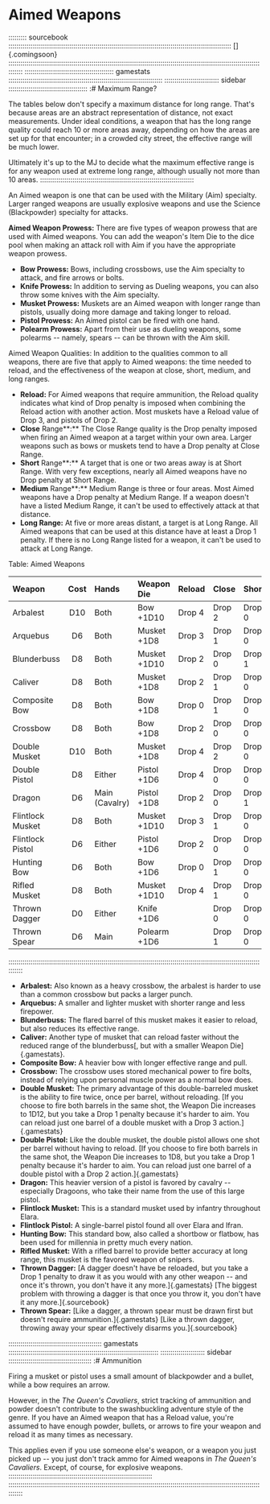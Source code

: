 # Aimed Weapons

::::::::: sourcebook ::::::::::::::::::::::::::::::::::::::::::::::::::::::::::::::::::::::::::::::::::::::::::::::::::::::::::::::
[]{.comingsoon}
:::::::::::::::::::::::::::::::::::::::::::::::::::::::::::::::::::::::::::::::::::::::::::::::::::::::::::::::::::::::::::::::::::
:::::::::::::::::::::::::::::::::::::::::::: gamestats ::::::::::::::::::::::::::::::::::::::::::::::::::::::::::::::::::::::::::::
::::::::::::::::::::::::::: sidebar :::::::::::::::::::::::::::::::::::::::
:# Maximum Range?

The tables below don't specify a maximum distance for long range. That's
because areas are an abstract representation of distance, not exact
measurements. Under ideal conditions, a weapon that has the long range
quality could reach 10 or more areas away, depending on how the areas
are set up for that encounter; in a crowded city street, the effective
range will be much lower.

Ultimately it's up to the MJ to decide what the maximum effective range
is for any weapon used at extreme long range, although usually not more
than 10 areas.
::::::::::::::::::::::::::::::::::::::::::::::::::::::::::::::::::::::::::::

An Aimed weapon is one that can be used with the Military (Aim)
specialty. Larger ranged weapons are usually explosive weapons and use
the Science (Blackpowder) specialty for attacks.

**Aimed Weapon Prowess:** There are five types of weapon prowess that
are used with Aimed weapons. You can add the weapon's Item Die to the
dice pool when making an attack roll with Aim if you have the
appropriate weapon prowess.

  - **Bow Prowess:** Bows, including crossbows, use the Aim specialty to
    attack, and fire arrows or bolts.
  - **Knife Prowess:** In addition to serving as Dueling weapons, you
    can also throw some knives with the Aim specialty.
  - **Musket Prowess:** Muskets are an Aimed weapon with longer range
    than pistols, usually doing more damage and taking longer to reload.
  - **Pistol Prowess:** An Aimed pistol can be fired with one hand.
  - **Polearm Prowess:** Apart from their use as dueling weapons, some
    polearms -- namely, spears -- can be thrown with the Aim skill.

Aimed Weapon Qualities: In addition to the qualities common to all
weapons, there are five that apply to Aimed weapons: the time needed to
reload, and the effectiveness of the weapon at close, short, medium, and
long ranges.

  - **Reload:** For Aimed weapons that require ammunition, the Reload
    quality indicates what kind of Drop penalty is imposed when
    combining the Reload action with another action. Most muskets have a
    Reload value of Drop 3, and pistols of Drop 2.
  - **Close** Range**:** The Close Range quality is the Drop penalty
    imposed when firing an Aimed weapon at a target within your own
    area. Larger weapons such as bows or muskets tend to have a Drop
    penalty at Close Range.
  - **Short** Range**:** A target that is one or two areas away is at
    Short Range. With very few exceptions, nearly all Aimed weapons have
    no Drop penalty at Short Range.
  - **Medium** Range**:** Medium Range is three or four areas. Most
    Aimed weapons have a Drop penalty at Medium Range. If a weapon
    doesn't have a listed Medium Range, it can't be used to effectively
    attack at that distance.
  - **Long Range:** At five or more areas distant, a target is at
    Long Range. All Aimed weapons that can be used at this distance have
    at least a Drop 1 penalty. If there is no Long Range listed for a
    weapon, it can't be used to attack at Long Range.

Table: Aimed Weapons

| Weapon           | Cost | Hands          | Weapon Die   | Reload | Close  | Short  | Medium | Long   |
| :--------------- | :--: | :------------- | :----------- | :----- | :----- | :----- | :----- | :----- |
| Arbalest         | D10  | Both           | Bow +1D10    | Drop 4 | Drop 2 | Drop 0 | Drop 0 | Drop 2 |
| Arquebus         | D6   | Both           | Musket +1D8  | Drop 3 | Drop 1 | Drop 0 | Drop 1 | Drop 2 |
| Blunderbuss      | D8   | Both           | Musket +1D10 | Drop 2 | Drop 0 | Drop 1 | Drop 2 |        |
| Caliver          | D8   | Both           | Musket +1D8  | Drop 2 | Drop 1 | Drop 0 | Drop 1 | Drop 2 |
| Composite Bow    | D8   | Both           | Bow +1D8     | Drop 0 | Drop 1 | Drop 0 | Drop 1 | Drop 2 |
| Crossbow         | D8   | Both           | Bow +1D8     | Drop 2 | Drop 0 | Drop 0 | Drop 0 | Drop 2 |
| Double Musket    | D10  | Both           | Musket +1D8  | Drop 4 | Drop 2 | Drop 0 | Drop 2 |        |
| Double Pistol    | D8   | Either         | Pistol +1D6  | Drop 4 | Drop 0 | Drop 0 | Drop 2 |        |
| Dragon           | D6   | Main (Cavalry) | Pistol +1D8  | Drop 2 | Drop 0 | Drop 1 |        |        |
| Flintlock Musket | D8   | Both           | Musket +1D10 | Drop 3 | Drop 1 | Drop 0 | Drop 0 | Drop 2 |
| Flintlock Pistol | D6   | Either         | Pistol +1D6  | Drop 2 | Drop 0 | Drop 0 | Drop 2 |        |
| Hunting Bow      | D6   | Both           | Bow +1D6     | Drop 0 | Drop 1 | Drop 0 | Drop 1 | Drop 2 |
| Rifled Musket    | D8   | Both           | Musket +1D10 | Drop 4 | Drop 1 | Drop 0 | Drop 0 | Drop 1 |
| Thrown Dagger    | D0   | Either         | Knife +1D6   |        | Drop 0 | Drop 0 |        |        |
| Thrown Spear     | D6   | Main           | Polearm +1D6 |        | Drop 1 | Drop 0 | Drop 1 |        |
:::::::::::::::::::::::::::::::::::::::::::::::::::::::::::::::::::::::::::::::::::::::::::::::::::::::::::::::::::::::::::::::::::

  - **Arbalest:** Also known as a heavy crossbow, the arbalest is harder to use than a common crossbow but packs a larger punch.
  - **Arquebus:** A smaller and lighter musket with shorter range and less firepower.
  - **Blunderbuss:** The flared barrel of this musket makes it easier to reload, but also reduces its effective range.
  - **Caliver:** Another type of musket that can reload faster without the reduced range of the blunderbuss[, but with a smaller Weapon Die]{.gamestats}.
  - **Composite Bow:** A heavier bow with longer effective range and pull.  
  - **Crossbow:** The crossbow uses stored mechanical power to fire bolts, instead of relying upon personal muscle power as a normal bow does.
  - **Double Musket:** The primary advantage of this double-barreled musket is the ability to fire twice, once per barrel, without reloading. [If you choose to fire both barrels in the same shot, the Weapon Die increases to 1D12, but you take a Drop 1 penalty because it's harder to aim. You can reload just one barrel of a double musket with a Drop 3 action.]{.gamestats}
  - **Double Pistol:** Like the double musket, the double pistol allows one shot per barrel without having to reload. [If you choose to fire both barrels in the same shot, the Weapon Die increases to 1D8, but you take a Drop 1 penalty because it's harder to aim. You can reload just one barrel of a double pistol with a Drop 2 action.]{.gamestats}
  - **Dragon:** This heavier version of a pistol is favored by cavalry -- especially Dragoons, who take their name from the use of this large pistol.
  - **Flintlock Musket:** This is a standard musket used by infantry throughout Elara.
  - **Flintlock Pistol:** A single-barrel pistol found all over Elara and Ifran.
  - **Hunting Bow:** This standard bow, also called a shortbow or flatbow, has been used for millennia in pretty much every nation.
  - **Rifled Musket:** With a rifled barrel to provide better accuracy at long range, this musket is the favored weapon of snipers.
  - **Thrown Dagger:** [A dagger doesn't have be reloaded, but you take a Drop 1 penalty to draw it as you would with any other weapon -- and once it's thrown, you don't have it any more.]{.gamestats} [The biggest problem with throwing a dagger is that once you throw it, you don't have it any more.]{.sourcebook}
  - **Thrown Spear:** [Like a dagger, a thrown spear must be drawn first but doesn't require ammunition.]{.gamestats} [Like a thrown dagger, throwing away your spear effectively disarms you.]{.sourcebook}

:::::::::::::::::::::::::::::::::::::::::::::: gamestats ::::::::::::::::::::::::::::::::::::::::::::::::::::::::::::::::::::::::::
:::::::::::::::::::::: sidebar :::::::::::::::::::::::::::::::::::::::::
:# Ammunition

Firing a musket or pistol uses a small amount of blackpowder and a
bullet, while a bow requires an arrow. 

However, in the *The Queen's
Cavaliers*, strict tracking of ammunition and powder doesn't contribute
to the swashbuckling adventure style of the genre. If you have an Aimed
weapon that has a Reload value, you're assumed to have enough powder,
bullets, or arrows to fire your weapon and reload it as many times as
necessary. 

This applies even if you use someone else's weapon, or a
weapon you just picked up -- you just don't track ammo for Aimed weapons
in *The Queen's Cavaliers*. Except, of course, for explosive weapons.
:::::::::::::::::::::::::::::::::::::::::::::::::::::::::::::::::::::::
:::::::::::::::::::::::::::::::::::::::::::::::::::::::::::::::::::::::::::::::::::::::::::::::::::::::::::::::::::::::::::::::::::
